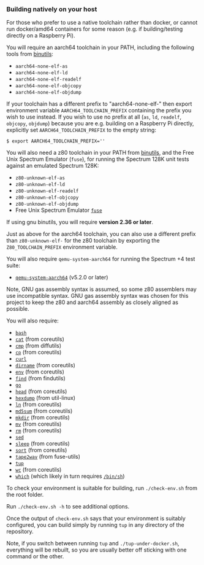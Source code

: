### Building natively on your host

For those who prefer to use a native toolchain rather than docker, or cannot
run docker/amd64 containers for some reason (e.g. if building/testing directly
on a Raspberry Pi).

You will require an aarch64 toolchain in your PATH, including the following
tools from [binutils](https://www.gnu.org/software/binutils/):

  * `aarch64-none-elf-as`
  * `aarch64-none-elf-ld`
  * `aarch64-none-elf-readelf`
  * `aarch64-none-elf-objcopy`
  * `aarch64-none-elf-objdump`

If your toolchain has a different prefix to "aarch64-none-elf-" then export
environment variable `AARCH64_TOOLCHAIN_PREFIX` containing the prefix you wish
to use instead.  If you wish to use no prefix at all (`as`, `ld`, `readelf`,
`objcopy`, `objdump`) because you are e.g. building on a Raspberry Pi directly,
explicitly set `AARCH64_TOOLCHAIN_PREFIX` to the empty string:

```
$ export AARCH64_TOOLCHAIN_PREFIX=''
```

You will also need a z80 toolchain in your PATH from
[binutils](https://www.gnu.org/software/binutils/), and the Free Unix Spectrum
Emulator (`fuse`), for running the Spectrum 128K unit tests against an emulated
Spectrum 128K:

  * `z80-unknown-elf-as`
  * `z80-unknown-elf-ld`
  * `z80-unknown-elf-readelf`
  * `z80-unknown-elf-objcopy`
  * `z80-unknown-elf-objdump`
  * Free Unix Spectrum Emulator [`fuse`](http://fuse-emulator.sourceforge.net/)

If using gnu binutils, you will require __version 2.36 or later__.

Just as above for the aarch64 toolchain, you can also use a different prefix
than `z80-unknown-elf-` for the z80 toolchain by exporting the
`Z80_TOOLCHAIN_PREFIX` environment variable.

You will also require `qemu-system-aarch64` for running the Spectrum +4 test
suite:

  * [`qemu-system-aarch64`](https://www.qemu.org/) (v5.2.0 or later)

Note, GNU gas assembly syntax is assumed, so some z80 assemblers may use
incompatible syntax. GNU gas assembly syntax was chosen for this project to
keep the z80 and aarch64 assembly as closely aligned as possible.

You will also require:

  * [`bash`](https://www.gnu.org/software/bash/)
  * [`cat`](https://www.gnu.org/software/coreutils/) (from coreutils)
  * [`cmp`](https://www.gnu.org/software/diffutils/) (from diffutils)
  * [`cp`](https://www.gnu.org/software/coreutils/) (from coreutils)
  * [`curl`](https://github.com/curl/curl/)
  * [`dirname`](https://www.gnu.org/software/coreutils/) (from coreutils)
  * [`env`](https://www.gnu.org/software/coreutils/) (from coreutils)
  * [`find`](https://www.gnu.org/software/findutils/) (from findutils)
  * [`go`](https://golang.org/)
  * [`head`](https://www.gnu.org/software/coreutils/) (from coreutils)
  * [`hexdump`](https://git.kernel.org/pub/scm/utils/util-linux/util-linux.git/) (from util-linux)
  * [`ln`](https://www.gnu.org/software/coreutils/) (from coreutils)
  * [`md5sum`](https://www.gnu.org/software/coreutils/) (from coreutils)
  * [`mkdir`](https://www.gnu.org/software/coreutils/) (from coreutils)
  * [`mv`](https://www.gnu.org/software/coreutils/) (from coreutils)
  * [`rm`](https://www.gnu.org/software/coreutils/) (from coreutils)
  * [`sed`](https://www.gnu.org/software/sed/)
  * [`sleep`](https://www.gnu.org/software/coreutils/) (from coreutils)
  * [`sort`](https://www.gnu.org/software/coreutils/) (from coreutils)
  * [`tape2wav`](https://sourceforge.net/p/fuse-emulator/fuse-utils/ci/master/tree/) (from fuse-utils)
  * [`tup`](http://gittup.org/tup/)
  * [`wc`](https://www.gnu.org/software/coreutils/) (from coreutils)
  * [`which`](https://carlowood.github.io/which/) (which likely in turn requires [`/bin/sh`](https://www.gnu.org/software/bash/))

To check your environment is suitable for building, run `./check-env.sh` from
the root folder.

Run `./check-env.sh -h` to see additional options.

Once the output of `check-env.sh` says that your environment is suitably
configured, you can build simply by running `tup` in any directory of the
repository.

Note, if you switch between running `tup` and `./tup-under-docker.sh`,
everything will be rebuilt, so you are usually better off sticking with one
command or the other.
